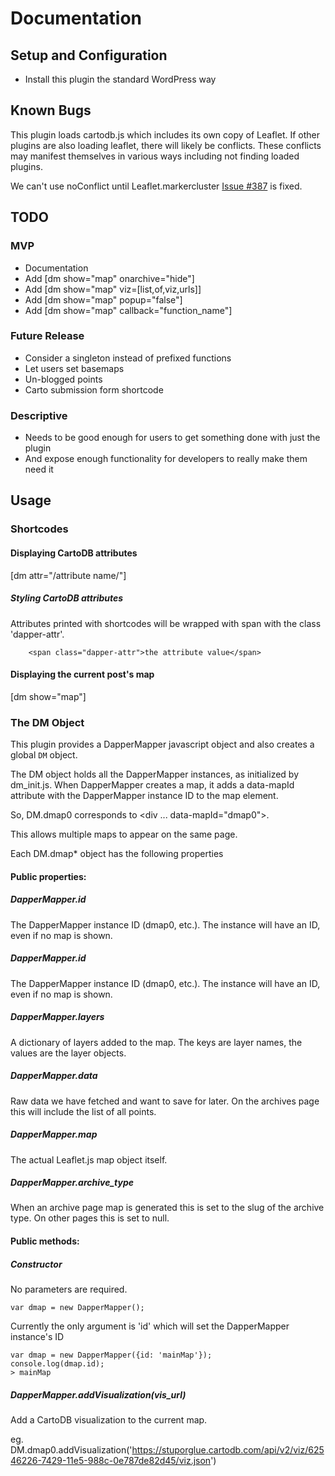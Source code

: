 Documentation
=============

Setup and Configuration
-----------------------

 * Install this plugin the standard WordPress way

Known Bugs
----------

This plugin loads cartodb.js which includes its own copy of Leaflet. If other 
plugins are also loading leaflet, there will likely be conflicts. These conflicts
may manifest themselves in various ways including not finding loaded plugins.

We can't use noConflict until Leaflet.markercluster [Issue #387](https://github.com/Leaflet/Leaflet.markercluster/issues/387) is fixed.



TODO
----

### MVP

 * Documentation
 * Add [dm show="map" onarchive="hide"]
 * Add [dm show="map" viz=[list,of,viz,urls]]
 * Add [dm show="map" popup="false"]
 * Add [dm show="map" callback="function_name"]

### Future Release
 * Consider a singleton instead of prefixed functions
 * Let users set basemaps
 * Un-blogged points
 * Carto submission form shortcode

### Descriptive
 * Needs to be good enough for users to get something done with just the plugin
 * And expose enough functionality for developers to really make them need it


Usage
-----

### Shortcodes

#### Displaying CartoDB attributes

[dm attr="/attribute name/"]

##### Styling CartoDB attributes

Attributes printed with shortcodes will be wrapped with span with the class 'dapper-attr'.

```
    <span class="dapper-attr">the attribute value</span>
```

#### Displaying the current post's map

[dm show="map"]


### The DM Object

This plugin provides a DapperMapper javascript object and also creates a global ```DM``` object.

The DM object holds all the DapperMapper instances, as initialized by dm_init.js. When DapperMapper
creates a map, it adds a data-mapId attribute with the DapperMapper instance ID to the map element. 

So, DM.dmap0 corresponds to <div ... data-mapId="dmap0">. 

This allows multiple maps to appear on the same page.

Each DM.dmap* object has the following properties

#### Public properties:

##### DapperMapper.id

The DapperMapper instance ID (dmap0, etc.). The instance will have an ID, even if no map is shown.

##### DapperMapper.id

The DapperMapper instance ID (dmap0, etc.). The instance will have an ID, even if no map is shown.

##### DapperMapper.layers

A dictionary of layers added to the map. The keys are layer names, the values are the layer objects. 

##### DapperMapper.data

Raw data we have fetched and want to save for later. On the archives page this will include the list of all points.

##### DapperMapper.map

The actual Leaflet.js map object itself. 

##### DapperMapper.archive_type

When an archive page map is generated this is set to the slug of the archive type. On other pages this is set to null.


#### Public methods:

##### Constructor 

No parameters are required.

    var dmap = new DapperMapper();

Currently the only argument is 'id' which will set the DapperMapper instance's ID

    var dmap = new DapperMapper({id: 'mainMap'});
    console.log(dmap.id);
    > mainMap

##### DapperMapper.addVisualization(vis_url)

Add a CartoDB visualization to the current map.

eg. DM.dmap0.addVisualization('https://stuporglue.cartodb.com/api/v2/viz/62546226-7429-11e5-988c-0e787de82d45/viz.json')


